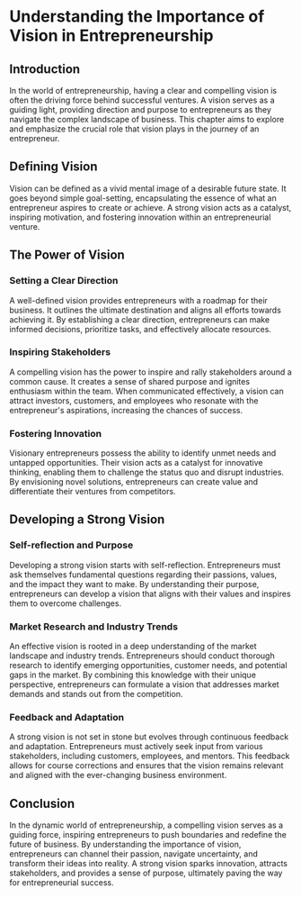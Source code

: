 Understanding the Importance of Vision in Entrepreneurship
=====================================================================

Introduction
------------

In the world of entrepreneurship, having a clear and compelling vision is often the driving force behind successful ventures. A vision serves as a guiding light, providing direction and purpose to entrepreneurs as they navigate the complex landscape of business. This chapter aims to explore and emphasize the crucial role that vision plays in the journey of an entrepreneur.

Defining Vision
---------------

Vision can be defined as a vivid mental image of a desirable future state. It goes beyond simple goal-setting, encapsulating the essence of what an entrepreneur aspires to create or achieve. A strong vision acts as a catalyst, inspiring motivation, and fostering innovation within an entrepreneurial venture.

The Power of Vision
-------------------

### Setting a Clear Direction

A well-defined vision provides entrepreneurs with a roadmap for their business. It outlines the ultimate destination and aligns all efforts towards achieving it. By establishing a clear direction, entrepreneurs can make informed decisions, prioritize tasks, and effectively allocate resources.

### Inspiring Stakeholders

A compelling vision has the power to inspire and rally stakeholders around a common cause. It creates a sense of shared purpose and ignites enthusiasm within the team. When communicated effectively, a vision can attract investors, customers, and employees who resonate with the entrepreneur's aspirations, increasing the chances of success.

### Fostering Innovation

Visionary entrepreneurs possess the ability to identify unmet needs and untapped opportunities. Their vision acts as a catalyst for innovative thinking, enabling them to challenge the status quo and disrupt industries. By envisioning novel solutions, entrepreneurs can create value and differentiate their ventures from competitors.

Developing a Strong Vision
--------------------------

### Self-reflection and Purpose

Developing a strong vision starts with self-reflection. Entrepreneurs must ask themselves fundamental questions regarding their passions, values, and the impact they want to make. By understanding their purpose, entrepreneurs can develop a vision that aligns with their values and inspires them to overcome challenges.

### Market Research and Industry Trends

An effective vision is rooted in a deep understanding of the market landscape and industry trends. Entrepreneurs should conduct thorough research to identify emerging opportunities, customer needs, and potential gaps in the market. By combining this knowledge with their unique perspective, entrepreneurs can formulate a vision that addresses market demands and stands out from the competition.

### Feedback and Adaptation

A strong vision is not set in stone but evolves through continuous feedback and adaptation. Entrepreneurs must actively seek input from various stakeholders, including customers, employees, and mentors. This feedback allows for course corrections and ensures that the vision remains relevant and aligned with the ever-changing business environment.

Conclusion
----------

In the dynamic world of entrepreneurship, a compelling vision serves as a guiding force, inspiring entrepreneurs to push boundaries and redefine the future of business. By understanding the importance of vision, entrepreneurs can channel their passion, navigate uncertainty, and transform their ideas into reality. A strong vision sparks innovation, attracts stakeholders, and provides a sense of purpose, ultimately paving the way for entrepreneurial success.
